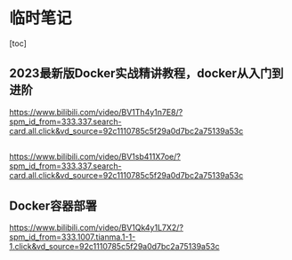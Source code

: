 # 临时笔记

[toc]

## 2023最新版Docker实战精讲教程，docker从入门到进阶

https://www.bilibili.com/video/BV1Th4y1n7E8/?spm_id_from=333.337.search-card.all.click&vd_source=92c1110785c5f29a0d7bc2a75139a53c

## 
https://www.bilibili.com/video/BV1sb411X7oe/?spm_id_from=333.337.search-card.all.click&vd_source=92c1110785c5f29a0d7bc2a75139a53c

## Docker容器部署

https://www.bilibili.com/video/BV1Qk4y1L7X2/?spm_id_from=333.1007.tianma.1-1-1.click&vd_source=92c1110785c5f29a0d7bc2a75139a53c
